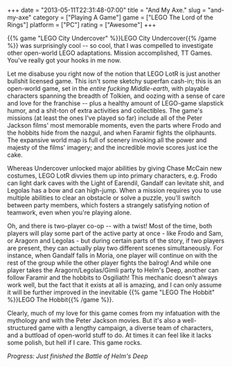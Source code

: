 +++
date = "2013-05-11T22:31:48-07:00"
title = "And My Axe."
slug = "and-my-axe"
category = ["Playing A Game"]
game = ["LEGO The Lord of the Rings"]
platform = ["PC"]
rating = ["Awesome"]
+++

{{% game "LEGO City Undercover" %}}LEGO City Undercover{{% /game %}} was surprisingly cool -- so cool, that I was compelled to investigate other open-world LEGO adaptations.  Mission accomplished, TT Games.  You've really got your hooks in me now.

Let me disabuse you right now of the notion that LEGO LotR is just another bullshit licensed game.  This isn't some sketchy superfan cash-in; this is an open-world game, set in the <i>entire fucking Middle-earth</i>, with playable characters spanning the breadth of Tolkien, and oozing with a sense of care and love for the franchise -- plus a healthy amount of LEGO-game slapstick humor, and a shit-ton of extra activities and collectibles.  The game's missions (at least the ones I've played so far) include all of the Peter Jackson films' most memorable moments, even the parts where Frodo and the hobbits hide from the nazgul, and when Faramir fights the oliphaunts.  The expansive world map is full of scenery invoking all the power and majesty of the films' imagery; and the incredible movie scores just ice the cake.

Whereas Undercover unlocked major abilities by giving Chase McCain new costumes, LEGO LotR divvies them up into primary characters, e.g. Frodo can light dark caves with the Light of Earendil, Gandalf can levitate shit, and Legolas has a bow and can high-jump.  When a mission requires you to use multiple abilities to clear an obstacle or solve a puzzle, you'll switch between party members, which fosters a strangely satisfying notion of teamwork, even when you're playing alone.

Oh, and there is two-player co-op -- with a twist!  Most of the time, both players will play some part of the active party at once - like Frodo and Sam, or Aragorn and Legolas - but during certain parts of the story, if two players are present, they can actually play two different scenes simultaneously.  For instance, when Gandalf falls in Moria, one player will continue on with the rest of the group while the other player fights the balrog!  And while one player takes the Aragorn/Legolas/Gimli party to Helm's Deep, another can follow Faramir and the hobbits to Osgiliath!  This mechanic doesn't always work well, but the fact that it exists at all is amazing, and I can only assume it will be further improved in the inevitable {{% game "LEGO The Hobbit" %}}LEGO The Hobbit{{% /game %}}.

Clearly, much of my love for this game comes from my infatuation with the mythology and with the Peter Jackson movies.  But it's also a well-structured game with a lengthy campaign, a diverse team of characters, and a buttload of open-world stuff to do.  At times it can feel like it lacks some polish, but hell if I care.  This game rocks.

<i>Progress: Just finished the Battle of Helm's Deep</i>